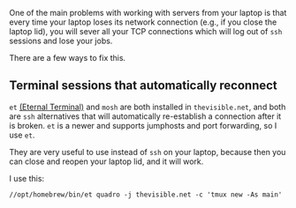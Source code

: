 One of the main problems with working with servers from your laptop is that every time your laptop loses its network connection (e.g., if you close the laptop lid), you will sever all your TCP connections which will log out of `ssh` sessions and lose your jobs.

There are a few ways to fix this.

## Terminal sessions that automatically reconnect


`et` [(Eternal Terminal)](https://eternalterminal.dev/) and `mosh` are both installed in `thevisible.net`, and both are `ssh` alternatives that will automatically re-establish a connection after it is broken.  `et` is a newer and supports jumphosts and port forwarding, so I use `et`.

They are very useful to use instead of `ssh` on your laptop, because then you can close and reopen your laptop lid, and it will work.

I use this:

```
//opt/homebrew/bin/et quadro -j thevisible.net -c 'tmux new -As main'
```
